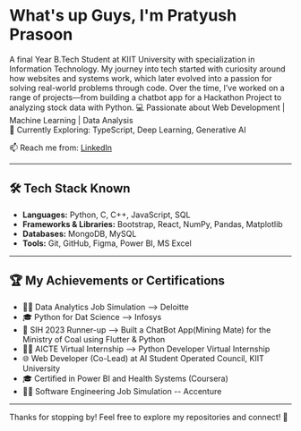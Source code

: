 # What's up Guys, I'm Pratyush Prasoon

A final Year B.Tech Student at KIIT University with specialization in Information Technology. My journey into tech started with curiosity around how websites and systems work, which later evolved into a passion for solving real-world problems through code. Over the time, I’ve worked on a range of projects—from building a chatbot app for a Hackathon Project to analyzing stock data with Python.
💻 Passionate about Web Development | Machine Learning | Data Analysis  
🔭 Currently Exploring: TypeScript, Deep Learning, Generative AI

📫 Reach me from: [LinkedIn](https://www.linkedin.com/in/pratyushpra) 

---


## 🛠️ Tech Stack Known
- **Languages:** Python, C, C++, JavaScript, SQL
- **Frameworks & Libraries:** Bootstrap, React, NumPy, Pandas, Matplotlib
- **Databases:** MongoDB, MySQL  
- **Tools:** Git, GitHub, Figma, Power BI, MS Excel

---

## 🏆 My Achievements or Certifications
- 👨‍💻 Data Analytics Job Simulation --> Deloitte
- 🎓 Python for Dat Science --> Infosys 
- 🥈 SIH 2023 Runner-up –-> Built a ChatBot App(Mining Mate) for the Ministry of Coal using Flutter & Python 
- 👨‍💻 AICTE Virtual Internship –-> Python Developer Virtual Internship  
- 🌐 Web Developer (Co-Lead) at AI Student Operated Council, KIIT University 
- 🎓 Certified in Power BI and Health Systems (Coursera)
- 👨‍💻 Software Engineering Job Simulation -- Accenture
  
---

Thanks for stopping by! Feel free to explore my repositories and connect! 🚀

